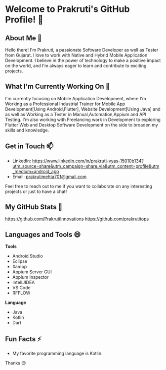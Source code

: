 # Welcome to Prakruti's GitHub Profile! 👋

## About Me 👀

Hello there! I'm Prakruti, a passionate Software Developer as well as Tester from Gujarat. I love to work with Native and Hybrid Mobile Application Development. I believe in the power of technology to make a positive impact on the world, and I'm always eager to learn and contribute to exciting projects.

## What I'm Currently Working On 🌱

I'm currently focusing on Mobile Application Development, where I'm Working as a Professional Industrial Trainer for Mobile App Development[Using Android,Flutter], Website Development[Using Java] and as well as Working as a Tester in Manual,Automation,Appium and API Testing. I'm also working with Freelancing work in Development to exploring Flutter Web and Desktop Software Development on the side to broaden my skills and knowledge.

##  Get in Touch 📫

- LinkedIn: https://www.linkedin.com/in/prakruti-vyas-15010b134?utm_source=share&utm_campaign=share_via&utm_content=profile&utm_medium=android_app
- Email: prakrutimehta701@gmail.com

Feel free to reach out to me if you want to collaborate on any interesting projects or just to have a chat!

## My GitHub Stats 💞️

https://github.com/PrakrutiInnovations
https://github.com/prakrutitops


## Languages and Tools 😄

**Tools**
- Android Studio
- Eclipse
- Xampp
- Appium Server GUI
- Appium Inspector
- IntelIJIDEA
- VS Code
- RFFLOW

**Language**
  - Java
  - Kotlin
  - Dart
    
## Fun Facts ⚡
- My favorite programming language is Kotlin.


Thanks 😊


